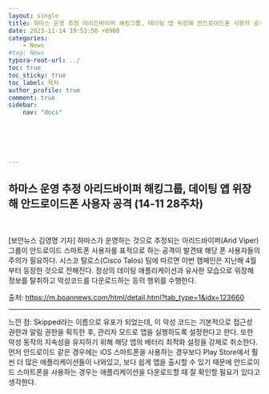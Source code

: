 ```yaml
---
layout: single
title: 하마스 운영 추정 아리드바이퍼 해킹그룹, 데이팅 앱 위장해 안드로이드폰 사용자 공격 (14-11 28주차)
date: 2023-11-14 19:53:56 +0900
categories: 
    - News
#tag: News
typora-root-url: ../
toc: true
toc_sticky: true
toc_label: 목차
author_profile: true
comment: true
sidebar:
    nav: "docs"






---
```




## 하마스 운영 추정 아리드바이퍼 해킹그룹, 데이팅 앱 위장해 안드로이드폰 사용자 공격 (14-11 28주차)

<br>

[보안뉴스 김영명 기자] 하마스가 운영하는 것으로 추정되는 아리드바이퍼(Arid Viper) 그룹이 안드로이드 스마트폰 사용자를 표적으로 하는 공격이 발견돼 해당 폰 사용자들의 주의가 필요하다. 시스코 탈로스(Cisco Talos) 팀에 따르면 이번 캠페인은 지난해 4월부터 등장한 것으로 전해진다. 정상의 데이팅 애플리케이션과 유사한 모습으로 위장해 정보를 탈취하고 악성코드를 다운로드하는 등의 행위를 수행한다.

출처:  https://m.boannews.com/html/detail.html?tab_type=1&idx=123660

***

느낀 점: Skipped라는 이름으로 유포가 되었는데, 이 악성 코드는 기본적으로 접근성 권한과 알림 권한을 획득한 후, 관리자 모드로 앱을 실행하도록 설정한다고 한다. 또한 악성 동작의 지속성을 유지하기 위해 해당 앱의 배터리 최적화 설정을 강제로 취소한다. 먼저 안드로이드 같은 경우에는 iOS 스마트폰을 사용하는 경우보다 Play Store에서 훨씬 더 많은 애플리케이션들이 나와있고, 보다 쉽게 앱을 출시할 수 있기 때문에 안드로이드 스마트폰을 사용하는 경우는 애플리케이션을 다운로드할 때 잘 확인할 필요가 있다고 생각한다. 
